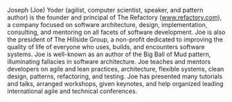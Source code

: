 Joseph (Joe) Yoder (agilist, computer scientist, speaker, and pattern author) is the founder and principal of The Refactory (www.refactory.com), a company focused on software architecture, design, implementation, consulting, and mentoring on all facets of software development. Joe is also the president of The Hillside Group, a non-profit dedicated to improving the quality of life of everyone who uses, builds, and encounters software systems. Joe is well-known as an author of the Big Ball of Mud pattern, illuminating fallacies in software architecture. Joe teaches and mentors developers on agile and lean practices, architecture, flexible systems, clean design, patterns, refactoring, and testing. Joe has presented many tutorials and talks, arranged workshops, given keynotes, and help organized leading international agile and technical conferences.
